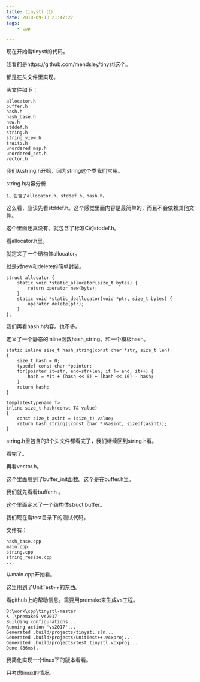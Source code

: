 ```yaml
---
title: tinystl（1）
date: 2018-09-13 21:47:27
tags:
	- cpp

---
```




现在开始看tinystl的代码。

我看的是https://github.com/mendsley/tinystl这个。

都是在头文件里实现。

头文件如下：

```
allocator.h
buffer.h
hash.h
hash_base.h
new.h
stddef.h
string.h
string_view.h
traits.h
unordered_map.h
unordered_set.h
vector.h
```

我们从string.h开始，因为string这个类我们常用。

string.h内容分析

```
1、包含了allocator.h、stddef.h、hash.h。
```

这么看，应该先看stddef.h。这个感觉里面内容是最简单的，而且不会依赖其他文件。

这个里面还真没有。就包含了标准C的stddef.h。

看allocator.h里。

就定义了一个结构体allocator。

就是对new和delete的简单封装。

```
struct allocator {
	static void *static_allocator(size_t bytes) {
		return operator new(byts);
	}
	static void *static_deallocator(void *ptr, size_t bytes) {
		operator delete(ptr);
	}
};
```

我们再看hash.h内容。也不多。

定义了一个静态的inline函数hash_string。和一个模板hash。

```
static inline size_t hash_string(const char *str, size_t len)
{
	size_t hash = 0;
	typedef const char *pointer;
	for(pointer it=str, end=str+len; it != end; it++) {
		hash = *it + (hash << 6) + (hash << 16) - hash;
	}
	return hash;
}

template<typename T>
inline size_t hash(const T& value)
{
	const size_t asint = (size_t) value;
	return hash_string((const char *)&asint, sizeof(asint));
}
```

string.h里包含的3个头文件都看完了，我们继续回到string.h看。

看完了。

再看vector.h。

这个里面用到了buffer_init函数。这个是在buffer.h里。

我们就先看看buffer.h 。

这个里面定义了一个结构体struct buffer。

我们现在看test目录下的测试代码。

文件有：

```
hash_base.cpp
main.cpp
string.cpp
string_resize.cpp
...
```

从main.cpp开始看。

这里用到了UnitTest++的东西。

看github上的帮助信息。需要用premake来生成vs工程。

```
D:\work\cpp\tinystl-master
λ .\premake5 vs2017
Building configurations...
Running action 'vs2017'...
Generated .build/projects/tinystl.sln...
Generated .build/projects/UnitTest++.vcxproj...
Generated .build/projects/test_tinystl.vcxproj...
Done (86ms).
```



我简化实现一个linux下的版本看看。

只考虑linux的情况。





